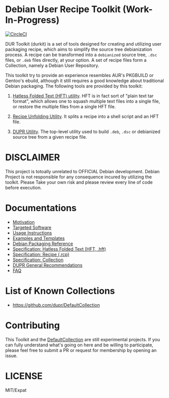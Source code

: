 Debian User Recipe Toolkit (Work-In-Progress)
===

[![CircleCI](https://circleci.com/gh/dupr/duprkit.svg?style=svg)](https://circleci.com/gh/dupr/duprkit)

DUR Toolkit (durkit) is a set of tools designed for creating and utilizing user
packaging recipe, which aims to simplify the source tree debianization process.
A recipe can be transformed into a `debianized` source tree, `.dsc` files, or
`.deb` files directly, at your option.  A set of recipe files form a
Collection, namely a Debian User Repository.

This toolkit try to provide an experience resembles AUR's PKGBUILD or Gentoo's
ebuild, although it still requires a good knowledge about traditional Debian
packaging. The following tools are provided by this toolkit:

1. [Hatless Folded Text (HFT) utility](./bin/hft). HFT is in fact sort of
   "plain text tar format", which allows one to squash multiple text files into
   a single file, or restore the multiple files from a single HFT file.

2. [Recipe Unfolding Utility](./bin/dunfold). It splits a recipe into a shell
   script and an HFT file.

3. [DUPR Utility](./bin/dupr). The top-level utility used to build `.deb`,
   `.dsc` or debianized source tree from a given recipe file.

# DISCLAIMER

This project is totoally unrelated to  OFFICIAL Debian development.  Debian
Project is not responsible for any consequence incured by utilizing the
toolkit.  Please Take your own risk and please review every line of code before
execution.

# Documentations

* [Motivation](./doc/motivation.md)
* [Targeted Software](./doc/targets.md)
* [Usage Instructions](./doc/instructions.md)
* [Examples and Templates](./examples)
* [Debian Packaging Reference](./doc/debpkg.md)
* [Specification: Hatless Folded Text (HFT, .hft)](./bin/hft)
* [Specification: Recipe (.rcp)](./bin/dunfold)
* [Specification: Collection](./doc/collection.md)
* [DUPR General Recommendations](./doc/general-recommendations.rst)
* [FAQ](./doc/faq.md)

# List of Known Collections

* https://github.com/dupr/DefaultCollection

# Contributing

This Toolkit and the [DefaultCollection](https://github.com/dupr/DefaultCollection)
are still experimental projects. If you can fully understand what's going on
here and be willing to participate, please feel free to submit a PR or
request for membership by opening an issue.

# LICENSE

MIT/Expat
